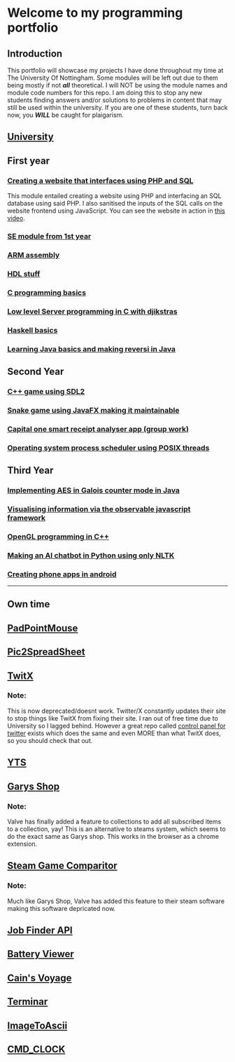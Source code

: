 # Welcome to my programming portfolio

## Introduction

This portfolio will showcase my projects I have done throughout my time at The University Of Nottingham. Some modules will be left out due to them being mostly if not ***all*** theoretical. I will NOT be using the module names and module code numbers for this repo. I am doing this to stop any new students finding answers and/or solutions to problems in content that may still be used within the university. If you are one of these students, turn back now, you ***WILL*** be caught for plaigarism. 

## [University](https://www.nottingham.ac.uk/)

## First year

### [Creating a website that interfaces using PHP and SQL](https://en.wikipedia.org/wiki/HTTP_404)

This module entailed creating a website using PHP and interfacing an SQL database using said PHP. I also sanitised the inputs of the SQL calls on the website frontend using JavaScript. You can see the website in action in [this video](https://www.youtube.com/watch?v=WZ4swjO1exw).


### [SE module from 1st year](https://en.wikipedia.org/wiki/HTTP_404)

### [ARM assembly](https://en.wikipedia.org/wiki/HTTP_404)

### [HDL stuff](https://en.wikipedia.org/wiki/HTTP_404)

### [C programming basics](https://en.wikipedia.org/wiki/HTTP_404)

### [Low level Server programming in C with djikstras](https://en.wikipedia.org/wiki/HTTP_404)

### [Haskell basics](https://en.wikipedia.org/wiki/HTTP_404)

### [Learning Java basics and making reversi in Java](https://en.wikipedia.org/wiki/HTTP_404)


## Second Year

### [C++ game using SDL2](https://en.wikipedia.org/wiki/HTTP_404)


### [Snake game using JavaFX making it maintainable](https://en.wikipedia.org/wiki/HTTP_404)


### [Capital one smart receipt analyser app (group work)](https://en.wikipedia.org/wiki/HTTP_404)

### [Operating system process scheduler using POSIX threads](https://en.wikipedia.org/wiki/HTTP_404)


## Third Year

### [Implementing AES in Galois counter mode in Java](https://en.wikipedia.org/wiki/HTTP_404)

### [Visualising information via the observable javascript framework](https://en.wikipedia.org/wiki/HTTP_404)


### [OpenGL programming in C++](https://en.wikipedia.org/wiki/HTTP_404)

### [Making an AI chatbot in Python using only NLTK](https://en.wikipedia.org/wiki/HTTP_404)

### [Creating phone apps in android](https://en.wikipedia.org/wiki/HTTP_404)




---


## Own time


## [PadPointMouse](https://github.com/Barnold8/PadPointMouse)

## [Pic2SpreadSheet](https://github.com/Barnold8/Pic2SpreadSheet)

## [TwitX](https://github.com/Barnold8/TwitX)


### Note:
This is now deprecated/doesnt work. Twitter/X constantly updates their site to stop things like TwitX from fixing their site. I ran out of free time due to University so I lagged behind. However a great repo called [control panel for twitter](https://github.com/insin/control-panel-for-twitter/) exists which does the same and even MORE than what TwitX does, so you should check that out. 

## [YTS](https://github.com/Barnold8/YTS)


## [Garys Shop](https://github.com/Barnold8/Garys-Shop)


### Note:
Valve has finally added a feature to collections to add all subscribed items to a collection, yay! This is an alternative to steams system, which seems to do the exact same as Garys shop. This works in the browser as a chrome extension. 

## [Steam Game Comparitor](https://github.com/Barnold8/SteamGameComparitor)


### Note:
Much like Garys Shop, Valve has added this feature to their steam software making this software depricated now.  


## [Job Finder API](https://github.com/Barnold8/JobFinderAPI)


## [Battery Viewer](https://github.com/Barnold8/BatteryViewer)

## [Cain's Voyage](https://github.com/Barnold8/Cains-voyage)

## [Terminar](https://github.com/Barnold8/Terminar)

## [ImageToAscii](https://github.com/Barnold8/ImageToAscii)

## [CMD_CLOCK](https://github.com/Barnold8/CMD_CLOCK)
